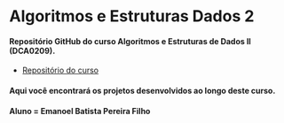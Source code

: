 # Algoritmos e Estruturas Dados 2
#### Repositório GitHub do curso Algoritmos e Estruturas de Dados II (DCA0209).
- [Repositório do curso](https://github.com/ivanovitchm/datastructure)
#### Aqui você encontrará os projetos desenvolvidos ao longo deste curso.
#### Aluno = Emanoel Batista Pereira Filho
